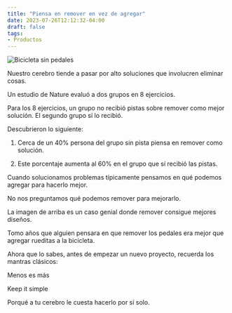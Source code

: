 ```yaml
---
title: "Piensa en remover en vez de agregar"
date: 2023-07-26T12:12:32-04:00
draft: false
tags:
- Productos
---
```

![Bicicleta sin pedales](../img/Bicicletas-sin-pedales.jpeg)

Nuestro cerebro tiende a pasar por alto soluciones que involucren eliminar cosas.

Un estudio de Nature evaluó a dos grupos en 8 ejercicios.

Para los 8 ejercicios, un grupo no recibió pistas sobre remover como mejor solución. El segundo grupo sí lo recibió.

Descubrieron lo siguiente:

1. Cerca de un 40% persona del grupo sin pista piensa en remover como solución.

2. Este porcentaje aumenta al 60% en el grupo que sí recibió las pistas.

Cuando solucionamos problemas típicamente pensamos en qué podemos agregar para hacerlo mejor.

No nos preguntamos qué podemos remover para mejorarlo.

La imagen de arriba es un caso genial donde remover consigue mejores diseños.

Tomo años que alguien pensara en que remover los pedales era mejor que agregar rueditas a la bicicleta.

Ahora que lo sabes, antes de empezar un nuevo proyecto, recuerda los mantras clásicos:

Menos es más

Keep it simple

Porqué a tu cerebro le cuesta hacerlo por sí solo.
